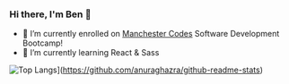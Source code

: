 ### Hi there, I'm Ben 👋

- 🔭 I’m currently enrolled on [Manchester Codes](https://www.manchestercodes.com/) Software Development Bootcamp!
- 🌱 I’m currently learning React & Sass

![Top Langs](https://github-readme-stats.vercel.app/api/top-langs/?username=benjQuinn&layout=compact)](https://github.com/anuraghazra/github-readme-stats)
